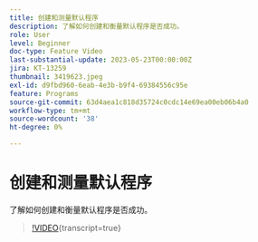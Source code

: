 ```yaml
---
title: 创建和测量默认程序
description: 了解如何创建和衡量默认程序是否成功。
role: User
level: Beginner
doc-type: Feature Video
last-substantial-update: 2023-05-23T00:00:00Z
jira: KT-13259
thumbnail: 3419623.jpeg
exl-id: d9fbd960-6eab-4e3b-b9f4-69384556c95e
feature: Programs
source-git-commit: 63d4aea1c818d35724c0cdc14e69ea00eb06b4a0
workflow-type: tm+mt
source-wordcount: '38'
ht-degree: 0%

---
```



# 创建和测量默认程序

了解如何创建和衡量默认程序是否成功。

>[!VIDEO](https://video.tv.adobe.com/v/3419623/?learn=on){transcript=true}
